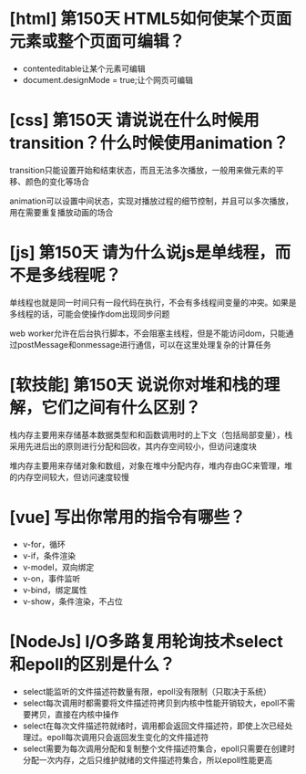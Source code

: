 # [html] 第150天 HTML5如何使某个页面元素或整个页面可编辑？

- contenteditable让某个元素可编辑
- document.designMode = true;让个网页可编辑

# [css] 第150天 请说说在什么时候用transition？什么时候使用animation？

transition只能设置开始和结束状态，而且无法多次播放，一般用来做元素的平移、颜色的变化等场合

animation可以设置中间状态，实现对播放过程的细节控制，并且可以多次播放，用在需要重复播放动画的场合

# [js] 第150天 请为什么说js是单线程，而不是多线程呢？

单线程也就是同一时间只有一段代码在执行，不会有多线程间变量的冲突。如果是多线程的话，可能会使操作dom出现同步问题

web worker允许在后台执行脚本，不会阻塞主线程，但是不能访问dom，只能通过postMessage和onmessage进行通信，可以在这里处理复杂的计算任务

# [软技能] 第150天 说说你对堆和栈的理解，它们之间有什么区别？

栈内存主要用来存储基本数据类型和和函数调用时的上下文（包括局部变量），栈采用先进后出的原则进行分配和回收，其内存空间较小，但访问速度块

堆内存主要用来存储对象和数组，对象在堆中分配内存，堆内存由GC来管理，堆的内存空间较大，但访问速度较慢

# [vue] 写出你常用的指令有哪些？

- v-for，循环
- v-if，条件渲染
- v-model，双向绑定
- v-on，事件监听
- v-bind，绑定属性
- v-show，条件渲染，不占位

# [NodeJs] I/O多路复用轮询技术select和epoll的区别是什么？

- select能监听的文件描述符数量有限，epoll没有限制（只取决于系统）
- select每次调用时都需要将文件描述符拷贝到内核中性能开销较大，epoll不需要拷贝，直接在内核中操作
- select在每次文件描述符就绪时，调用都会返回文件描述符，即使上次已经处理过。epoll每次调用只会返回发生变化的文件描述符
- select需要为每次调用分配和复制整个文件描述符集合，epoll只需要在创建时分配一次内存，之后只维护就绪的文件描述符集合，所以epoll性能更高
